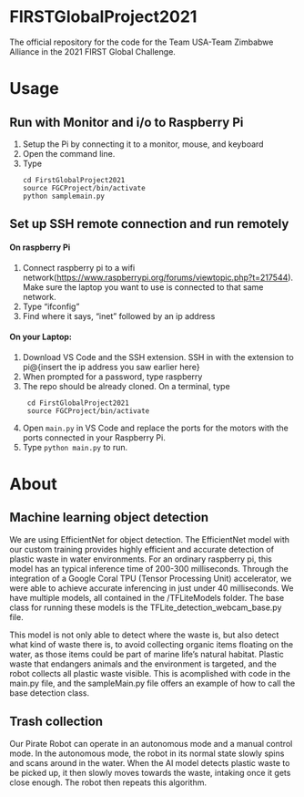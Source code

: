 # FIRSTGlobalProject2021
The official repository for the code for the Team USA-Team Zimbabwe Alliance in the 2021 FIRST Global Challenge.

# Usage
## Run with Monitor and i/o to Raspberry Pi
1. Setup the Pi by connecting it to a monitor, mouse, and keyboard
2. Open the command line.
3. Type 
    ```
    cd FirstGlobalProject2021
    source FGCProject/bin/activate
    python samplemain.py
    ```
## Set up SSH remote connection and run remotely

#### On raspberry Pi
1. Connect raspberry pi to a wifi network(https://www.raspberrypi.org/forums/viewtopic.php?t=217544). Make sure the laptop you want to use is connected to that same network.
2. Type “ifconfig”
3. Find where it says, “inet” followed by an ip address

#### On your Laptop:
1. Download VS Code and the SSH extension. SSH in with the extension to pi@{insert the ip address you saw earlier here}
2. When prompted for a password, type raspberry
3. The repo should be already cloned. On a terminal, type
   ```
    cd FirstGlobalProject2021
    source FGCProject/bin/activate
    ```
4. Open `main.py` in VS Code and replace the ports for the motors with the ports connected in your Raspberry Pi. 
5. Type `python main.py` to run.

# About
## Machine learning object detection
We are using EfficientNet for object detection. The EfficientNet model with our custom training provides highly efficient and accurate detection of plastic waste in water environments. For an ordinary raspberry pi, this model has an typical inference time of 200-300 milliseconds.  Through the integration of a Google Coral TPU (Tensor Processing Unit) accelerator, we were able to achieve accurate inferencing in just under 40 milliseconds.
We have multiple models, all contained in the /TFLiteModels folder. The base class for running these models is the TFLite_detection_webcam_base.py file.

This model is not only able to detect where the waste is, but also detect what kind of waste there is, to avoid collecting organic items floating on the water, as those items could be part of marine life’s natural habitat. Plastic waste that endangers animals and the environment is targeted, and the robot collects all plastic waste visible.
This is acomplished with code in the main.py file, and the sampleMain.py file offers an example of how to call the base detection class.

## Trash collection
Our Pirate Robot can operate in an autonomous mode and a manual control mode. In the autonomous mode, the robot in its normal state slowly spins and scans around in the water. When the AI model detects plastic waste to be picked up, it then slowly moves towards the waste, intaking once it gets close enough. The robot then repeats this algorithm.

